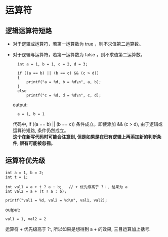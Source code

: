 # 运算符

## 逻辑运算符短路

* 对于逻辑或运算符，若第一运算数为 true ，则不求值第二运算数。
* 对于逻辑与运算符，若第一运算数为 false ，则不求值第二运算数。

		int a = 1, b = 1, c = 2, d = 3;
	
	    if ((a == b) || (b == c) && (c > d))
	    {
	        printf("a = %d, b = %d\n", a, b);
	    }
	    else 
	        printf("c = %d, d = %d\n", c, d);

	output:

		a = 1, b = 1

	代码中, if ((a == b) || (b == c)) 条件成立。即使添加 && (c > d), 由于逻辑或运算符短路, 条件仍然成立。  
**这个在新写代码时可能会注意到, 但是如果是在已有逻辑上再添加新的判断条件, 很有可能被忽视。**

## 运算符优先级

	int a = 1, b = 2;
    int t = 1;

    int val1 = a + t ? a : b;	// + 优先级高于 ?：, 结果为 a
    int val2 = a + (t ? a : b); 

    printf("val1 = %d, val2 = %d\n", val1, val2);
output:

	val1 = 1, val2 = 2

运算符 + 优先级高于 ?:, 所以如果是想得到 a + 的效果, 三目运算加上括号.


		
	

